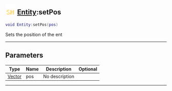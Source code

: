 ## <img src="../../.gitbook/assets/shared.png" width="32" height="32" /> [Entity](../entity/README.md):setPos

```lua
void Entity:setPos(pos)
```

Sets the position of the ent<br>

-----------------
## Parameters

| Type   | Name | Description | Optional |
| ------ | ---- | ----------- | -------: |
| [Vector](../vector/README.md) | pos | No description |  |


--------